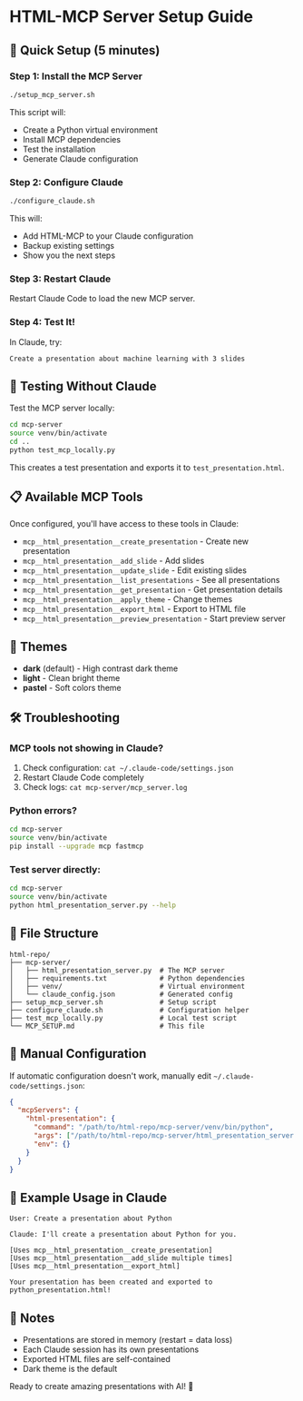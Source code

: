 # HTML-MCP Server Setup Guide

## 🚀 Quick Setup (5 minutes)

### Step 1: Install the MCP Server
```bash
./setup_mcp_server.sh
```

This script will:
- Create a Python virtual environment
- Install MCP dependencies
- Test the installation
- Generate Claude configuration

### Step 2: Configure Claude
```bash
./configure_claude.sh
```

This will:
- Add HTML-MCP to your Claude configuration
- Backup existing settings
- Show you the next steps

### Step 3: Restart Claude
Restart Claude Code to load the new MCP server.

### Step 4: Test It!
In Claude, try:
```
Create a presentation about machine learning with 3 slides
```

## 🧪 Testing Without Claude

Test the MCP server locally:
```bash
cd mcp-server
source venv/bin/activate
cd ..
python test_mcp_locally.py
```

This creates a test presentation and exports it to `test_presentation.html`.

## 📋 Available MCP Tools

Once configured, you'll have access to these tools in Claude:

- `mcp__html_presentation__create_presentation` - Create new presentation
- `mcp__html_presentation__add_slide` - Add slides
- `mcp__html_presentation__update_slide` - Edit existing slides
- `mcp__html_presentation__list_presentations` - See all presentations
- `mcp__html_presentation__get_presentation` - Get presentation details
- `mcp__html_presentation__apply_theme` - Change themes
- `mcp__html_presentation__export_html` - Export to HTML file
- `mcp__html_presentation__preview_presentation` - Start preview server

## 🎨 Themes

- **dark** (default) - High contrast dark theme
- **light** - Clean bright theme
- **pastel** - Soft colors theme

## 🛠️ Troubleshooting

### MCP tools not showing in Claude?
1. Check configuration: `cat ~/.claude-code/settings.json`
2. Restart Claude Code completely
3. Check logs: `cat mcp-server/mcp_server.log`

### Python errors?
```bash
cd mcp-server
source venv/bin/activate
pip install --upgrade mcp fastmcp
```

### Test server directly:
```bash
cd mcp-server
source venv/bin/activate
python html_presentation_server.py --help
```

## 📁 File Structure

```
html-repo/
├── mcp-server/
│   ├── html_presentation_server.py  # The MCP server
│   ├── requirements.txt             # Python dependencies
│   ├── venv/                        # Virtual environment
│   └── claude_config.json           # Generated config
├── setup_mcp_server.sh              # Setup script
├── configure_claude.sh              # Configuration helper
├── test_mcp_locally.py              # Local test script
└── MCP_SETUP.md                     # This file
```

## 🔧 Manual Configuration

If automatic configuration doesn't work, manually edit `~/.claude-code/settings.json`:

```json
{
  "mcpServers": {
    "html-presentation": {
      "command": "/path/to/html-repo/mcp-server/venv/bin/python",
      "args": ["/path/to/html-repo/mcp-server/html_presentation_server.py"],
      "env": {}
    }
  }
}
```

## 🎯 Example Usage in Claude

```
User: Create a presentation about Python

Claude: I'll create a presentation about Python for you.

[Uses mcp__html_presentation__create_presentation]
[Uses mcp__html_presentation__add_slide multiple times]
[Uses mcp__html_presentation__export_html]

Your presentation has been created and exported to python_presentation.html!
```

## 📝 Notes

- Presentations are stored in memory (restart = data loss)
- Each Claude session has its own presentations
- Exported HTML files are self-contained
- Dark theme is the default

Ready to create amazing presentations with AI! 🎉